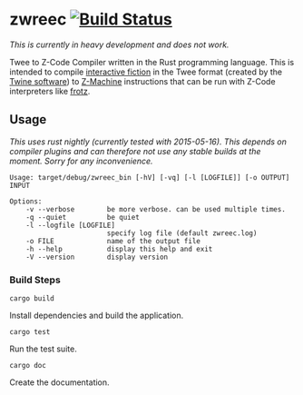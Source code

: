 # zwreec [![Build Status](https://travis-ci.org/Drakulix/zwreec.svg?branch=master)](https://travis-ci.org/Drakulix/zwreec)
*This is currently in heavy development and does not work.*

Twee to Z-Code Compiler written in the Rust programming language. This is intended to compile [interactive fiction](http://en.wikipedia.org/wiki/Interactive_fiction) in the Twee format (created by the [Twine software](http://en.wikipedia.org/wiki/Twine_(software))) to [Z-Machine](http://en.wikipedia.org/wiki/Z-machine) instructions that can be run with Z-Code interpreters like [frotz](http://frotz.sourceforge.net).

## Usage
*This uses rust nightly (currently tested with 2015-05-16). This depends on compiler plugins and can therefore not use any stable builds at the moment. Sorry for any inconvenience.*

```
Usage: target/debug/zwreec_bin [-hV] [-vq] [-l [LOGFILE]] [-o OUTPUT] INPUT

Options:
    -v --verbose        be more verbose. can be used multiple times.
    -q --quiet          be quiet
    -l --logfile [LOGFILE]
                        specify log file (default zwreec.log)
    -o FILE             name of the output file
    -h --help           display this help and exit
    -V --version        display version
```

### Build Steps
`cargo build`

Install dependencies and build the application.

`cargo test`

Run the test suite.

`cargo doc`

Create the documentation.

